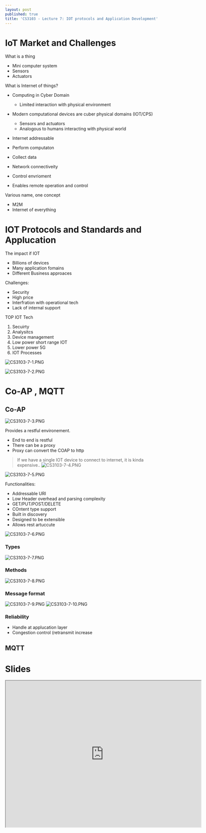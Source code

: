 ```yaml
---
layout: post
published: true
title: 'CS3103 - Lecture 7: IOT protocols and Application Development'
---
```

# IoT Market and Challenges
What is a thing
- Mini computer system
- Sensors
- Actuators 



What is Internet of things?
- Computing in Cyber Domain
	- Limited interaction with physical environment
- Modern computational devices are cuber physical domains (IOT/CPS)
	- Sensors and actuators
    - Analogous to humans interacting with physical world
    
    
- Internet addressable
- Perform computaton
- Collect data
- Network connectiveity
- Control envrioment
- Enables remote operation and control


Various name, one concept
- M2M
- Internet of everything
    

# IOT Protocols and Standards and Applucation

The impact if IOT
- Billions of devices
- Many application fomains
- Different Business approaces


Challenges:
- Security
- High price
- Interfration with operational tech
- Lack of internal support


TOP IOT Tech
1. Secuirty
2. Analysitcs
3. Device management
4. Low power short range IOT
5. Lower power 5G
6. IOT Processes

![CS3103-7-1.PNG]({{site.baseurl}}/img/CS3103-7-1.PNG)

![CS3103-7-2.PNG]({{site.baseurl}}/img/CS3103-7-2.PNG)



# Co-AP , MQTT

## Co-AP
![CS3103-7-3.PNG]({{site.baseurl}}/img/CS3103-7-3.PNG)

Provides a restful environement.
- End to end is restful
- There can be a proxy 
- Proxy can convert the COAP to http

> If we have a single IOT device to connect to internet, it is kinda expensive..
![CS3103-7-4.PNG]({{site.baseurl}}/img/CS3103-7-4.PNG)


![CS3103-7-5.PNG]({{site.baseurl}}/img/CS3103-7-5.PNG)


Functionalities:
- Addressable URI
- Low Header overhead and parsing complexity
- GET/PUT/POST/DELETE
- COntent type support
- Built in discovery
- Designed to be extensible
- Allows rest artuccute

![CS3103-7-6.PNG]({{site.baseurl}}/img/CS3103-7-6.PNG)

### Types
![CS3103-7-7.PNG]({{site.baseurl}}/img/CS3103-7-7.PNG)

### Methods
![CS3103-7-8.PNG]({{site.baseurl}}/img/CS3103-7-8.PNG)

### Message format
![CS3103-7-9.PNG]({{site.baseurl}}/img/CS3103-7-9.PNG)
![CS3103-7-10.PNG]({{site.baseurl}}/img/CS3103-7-10.PNG)

### Reliability
- Handle at applucation layer
- Congestion control (retransmit increase


## MQTT


# Slides
<iframe src="https://drive.google.com/file/d/1F_CLho9h0bG3M2zZGEuaivxDR8HP0LOP/preview" width="640" height="480"></iframe>
